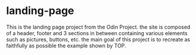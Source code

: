 # landing-page

This is the landing page project from the Odin Project. the site is composed of a header, footer and 3 sections in between containing various elements such as pictures, buttons, etc. the main goal of this project is to recreate as faithfully as possible the example shown by TOP.